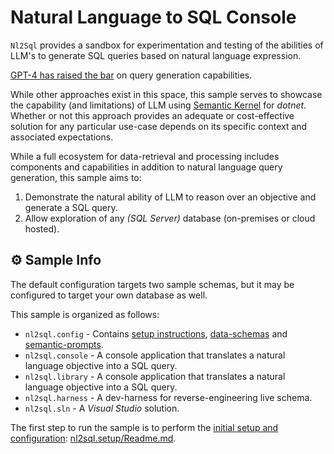 # Natural Language to SQL Console

`Nl2Sql` provides a sandbox for experimentation and testing of the abilities of LLM's to generate SQL queries based on natural language expression.

[GPT-4 has raised the bar](https://medium.com/querymind/gpt-4s-sql-mastery-2cd1f3dea543) on query generation capabilities.

While other approaches exist in this space, this sample serves to showcase the capability (and limitations) of LLM using [Semantic Kernel](https://github.com/microsoft/semantic-kernel) for *dotnet*.
Whether or not this approach provides an adequate or cost-effective solution for any particular use-case depends on its specific context and associated expectations.

While a full ecosystem for data-retrieval and processing includes components and capabilities in addition to natural language query generation, this sample aims to:

1. Demonstrate the natural ability of LLM to reason over an objective and generate a SQL query.
1. Allow exploration of any *(SQL Server)* database (on-premises or cloud hosted).

## ⚙️ Sample Info

The default configuration targets two sample schemas, but it may be configured to target your own database as well.

This sample is organized as follows:

- `nl2sql.config` - Contains [setup instructions](./nl2sql.config/README.md), [data-schemas](./nl2sql.config/schema/README.md) and [semantic-prompts](./nl2sql.config/nl2sql/README.md).
- `nl2sql.console` - A console application that translates a natural language objective into a SQL query.
- `nl2sql.library` - A console application that translates a natural language objective into a SQL query.
- `nl2sql.harness` - A dev-harness for reverse-engineering live schema.
- `nl2sql.sln` - A *Visual Studio* solution.

The first step to run the sample is to perform the [initial setup and configuration](./nl2sql.config/README.md): [nl2sql.setup/Readme.md](./nl2sql.config/README.md).
